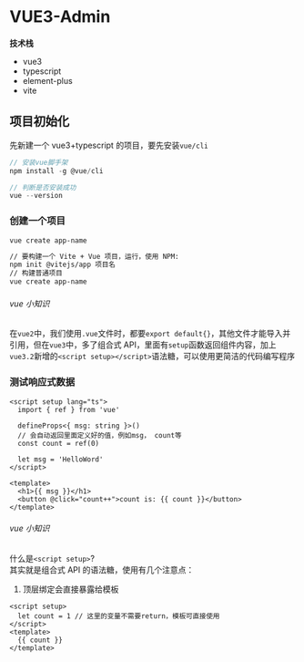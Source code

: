 # VUE3-Admin

**技术栈**

- vue3
- typescript
- element-plus
- vite

## 项目初始化

先新建一个 vue3+typescript 的项目，要先安装`vue/cli`

```javascript
// 安装vue脚手架
npm install -g @vue/cli

// 判断是否安装成功
vue --version
```

### 创建一个项目

`vue create app-name`

```bash
// 要构建一个 Vite + Vue 项目，运行，使用 NPM:
npm init @vitejs/app 项目名
// 构建普通项目
vue create app-name
```

###### vue 小知识

在`vue2`中，我们使用`.vue`文件时，都要`export default{}`，其他文件才能导入并引用，但在`vue3`中，多了组合式 API，里面有`setup`函数返回组件内容，加上`vue3.2`新增的`<script setup></script>`语法糖，可以使用更简洁的代码编写程序

### 测试响应式数据

```vue
<script setup lang="ts">
  import { ref } from 'vue'

  defineProps<{ msg: string }>()
  // 会自动返回里面定义好的值，例如msg， count等
  const count = ref(0)

  let msg = 'HelloWord'
</script>

<template>
  <h1>{{ msg }}</h1>
  <button @click="count++">count is: {{ count }}</button>
</template>
```

###### vue 小知识

什么是`<script setup>`?  
其实就是组合式 API 的语法糖，使用有几个注意点：

1. 顶层绑定会直接暴露给模板

```vue
<script setup>
  let count = 1 // 这里的变量不需要return，模板可直接使用
</script>
<template>
  {{ count }}
</template>
```
